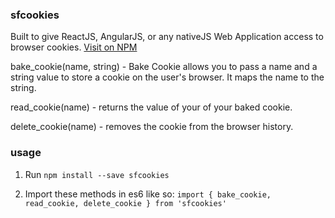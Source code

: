 ### sfcookies

Built to give ReactJS, AngularJS, or any nativeJS Web Application access to browser cookies.
[Visit on NPM](https://www.npmjs.com/package/sfcookies)

bake_cookie(name, string) - Bake Cookie allows you to pass a name and a string value to store a cookie on the user's browser. It maps the name to the string.

read_cookie(name) - returns the value of your of your baked cookie.

delete_cookie(name) - removes the cookie from the browser history.

### usage
1) Run `npm install --save sfcookies`

2) Import these methods in es6 like so:
`import { bake_cookie, read_cookie, delete_cookie } from 'sfcookies'`
